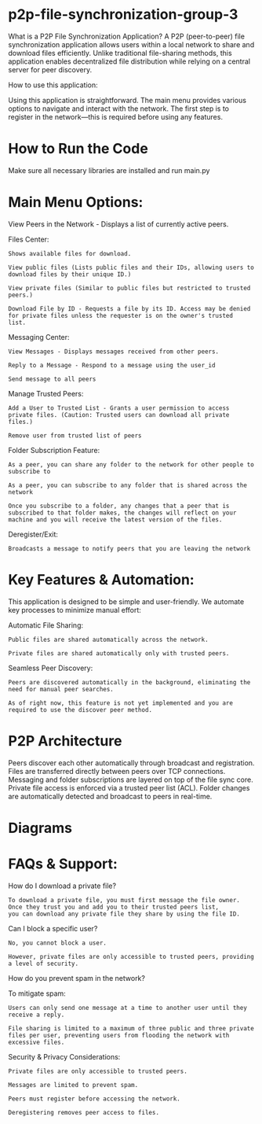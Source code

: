 # p2p-file-synchronization-group-3
What is a P2P File Synchronization Application?
	A P2P (peer-to-peer) file synchronization application allows users within a local network to share and download files efficiently. Unlike traditional file-sharing methods, this application enables decentralized file distribution while relying on a central server for peer discovery.

How to use this application:

Using this application is straightforward. The main menu provides various options to navigate and interact with the network. The first step is to register in the network—this is required before using any features.

# How to Run the Code

Make sure all necessary libraries are installed and run main.py

# Main Menu Options: 

  View Peers in the Network - Displays a list of currently active peers.
  
  Files Center: 
  
    Shows available files for download.
    
    View public files (Lists public files and their IDs, allowing users to download files by their unique ID.)
    
    View private files (Similar to public files but restricted to trusted peers.)
    
    Download File by ID - Requests a file by its ID. Access may be denied for private files unless the requester is on the owner's trusted       list.
    
  Messaging Center:
  
    View Messages - Displays messages received from other peers.
    
    Reply to a Message - Respond to a message using the user_id
    
    Send message to all peers
    
  Manage Trusted Peers:
    
    Add a User to Trusted List - Grants a user permission to access private files. (Caution: Trusted users can download all private files.)
    
    Remove user from trusted list of peers

  Folder Subscription Feature:
    
    As a peer, you can share any folder to the network for other people to subscribe to
    
    As a peer, you can subscribe to any folder that is shared across the network

    Once you subscribe to a folder, any changes that a peer that is subscribed to that folder makes, the changes will reflect on your machine and you will receive the latest version of the files.

    
  Deregister/Exit:
  
    Broadcasts a message to notify peers that you are leaving the network

# Key Features & Automation:

This application is designed to be simple and user-friendly. We automate key processes to minimize manual effort:

  Automatic File Sharing:

    Public files are shared automatically across the network.
  
    Private files are shared automatically only with trusted peers.

  Seamless Peer Discovery:
  
    Peers are discovered automatically in the background, eliminating the need for manual peer searches.
    
    As of right now, this feature is not yet implemented and you are required to use the discover peer method.

# P2P Architecture

Peers discover each other automatically through broadcast and registration.
Files are transferred directly between peers over TCP connections.
Messaging and folder subscriptions are layered on top of the file sync core.
Private file access is enforced via a trusted peer list (ACL).
Folder changes are automatically detected and broadcast to peers in real-time.

# Diagrams

# FAQs & Support:

How do I download a private file?

    To download a private file, you must first message the file owner. Once they trust you and add you to their trusted peers list,
    you can download any private file they share by using the file ID.

Can I block a specific user?

    No, you cannot block a user.
  
    However, private files are only accessible to trusted peers, providing a level of security.

How do you prevent spam in the network?
 
To mitigate spam:
    
    Users can only send one message at a time to another user until they receive a reply.
    
    File sharing is limited to a maximum of three public and three private files per user, preventing users from flooding the network with    excessive files.
    
Security & Privacy Considerations:

    Private files are only accessible to trusted peers.
    
    Messages are limited to prevent spam.
    
    Peers must register before accessing the network.
    
    Deregistering removes peer access to files.
